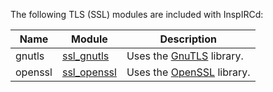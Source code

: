 <!-- This file contains a page fragment. Any changes will affect all pages that include it. -->

The following TLS (SSL) modules are included with InspIRCd:

Name    | Module                                | Description
------- | ------------------------------------- | -----------
gnutls  | [ssl_gnutls](/2/modules/ssl_gnutls)   | Uses the [GnuTLS](https://www.gnutls.org) library.
openssl | [ssl_openssl](/2/modules/ssl_openssl) | Uses the [OpenSSL](https://www.openssl.org) library.
